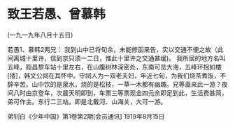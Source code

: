 # 致王若愚、曾慕韩

(一九一九年八月十五日)

若愚1、慕韩2两兄：
我到山中已将旬余，未能修函来告，实以交通不便之故（此间离城十里许，信到京只须一二日，惟此十里许之交通甚缓)。
我所居的地方名叫五峰，距昌黎车站十里左右，在山腹树林深密处，东南可览大海，五峰环抱如楼[搂]，韩文公祠在其怀中。守祠人为一双老夫妇，年近七旬，为我们烧茶煮饭，不辞辛苦。山中饮的是泉水，烧的是松枝，一草一木都有幽趣。兄等盍来此一游？夜间八时由京登车，次晨天明即到，车票三等票现金四元余即足到此，生活费甚简，弟可作主。东行二三站，即是北戴河、山海关，大可一游。

弟钊白《少年中国》第1卷第2期[会员通讯]
1919年8月15日

